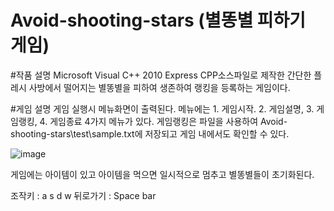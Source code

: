 # Avoid-shooting-stars (별똥별 피하기 게임)

#작품 설명
Microsoft Visual C++ 2010 Express CPP소스파일로 제작한 간단한 플레시
사방에서 떨어지는 별똥별을 피하여 생존하여 랭킹을 등록하는 게임이다.

#게임 설명
게임 실행시 메뉴화면이 출력된다. 메뉴에는 1. 게임시작. 2. 게임설명, 3. 게임랭킹, 4. 게임종료 4가지 메뉴가 있다.
게임랭킹은 파일을 사용하여 Avoid-shooting-stars\test\sample.txt에 저장되고 게임 내에서도 확인할 수 있다.

![image](https://user-images.githubusercontent.com/67909892/86742455-1b4ca000-c073-11ea-9c35-e87a31fd71e3.png)

게임에는 아이템이 있고 아이템을 먹으면 일시적으로 멈추고 별똥별들이 초기화된다.

조작키 : a s d w
뒤로가기 : Space bar
